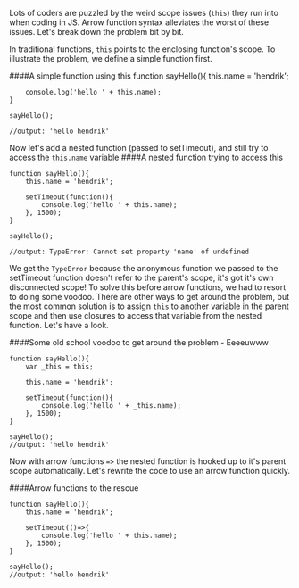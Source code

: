 Lots of coders are puzzled by the weird scope issues (`this`) they run into when coding in JS. Arrow function syntax alleviates the worst of these issues. Let's break down the problem bit by bit. 

In traditional functions, `this` points to the enclosing function's scope. To illustrate the problem, we define a simple function first. 

####A simple function using this
	function sayHello(){
		this.name = 'hendrik';
		
		console.log('hello ' + this.name);
	}

	sayHello();

	//output: 'hello hendrik'

Now let's add a nested function (passed to setTimeout), and still try to access the `this.name` variable
####A nested function trying to access this

	function sayHello(){
		this.name = 'hendrik';
		
		setTimeout(function(){
			console.log('hello ' + this.name);
		}, 1500);
	}

	sayHello();

	//output: TypeError: Cannot set property 'name' of undefined

We get the `TypeError` because the anonymous function we passed to the setTimeout function doesn't refer to the parent's scope, it's got it's own disconnected scope! To solve this before arrow functions, we had to resort to doing some voodoo. There are other ways to get around the problem, but the most common solution is to assign `this` to another variable in the parent scope and then use closures to access that variable from the nested function. Let's have a look. 

####Some old school voodoo to get around the problem - Eeeeuwww

	function sayHello(){
		var _this = this;
		
		this.name = 'hendrik';
		
		setTimeout(function(){
			console.log('hello ' + _this.name);
		}, 1500);
	}

	sayHello();
	//output: 'hello hendrik'

Now with arrow functions `=>` the nested function is hooked up to it's parent scope automatically. Let's rewrite the code to use an arrow function quickly. 

####Arrow functions to the rescue

	function sayHello(){
		this.name = 'hendrik';
		
		setTimeout(()=>{
			console.log('hello ' + this.name);
		}, 1500);
	}

	sayHello();
	//output: 'hello hendrik'
